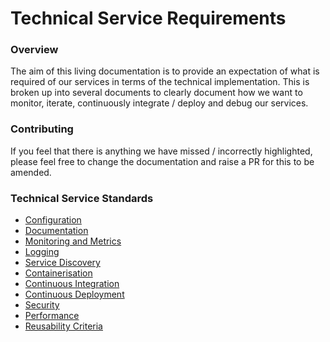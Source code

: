 # Technical Service Requirements

### Overview

The aim of this living documentation is to provide an expectation of what is required of our services in terms
of the technical implementation. This is broken up into several documents to clearly document how we want to monitor,
iterate, continuously integrate / deploy and debug our services.

### Contributing

If you feel that there is anything we have missed / incorrectly highlighted, please feel free to change the documentation
and raise a PR for this to be amended.

### Technical Service Standards

* [Configuration](docs/configuration.md)
* [Documentation](docs/documentation.md)
* [Monitoring and Metrics](docs/monitoring_metrics.md)
* [Logging](docs/logging.md)
* [Service Discovery](docs/service_discovery.md)
* [Containerisation](docs/containerisation.md)
* [Continuous Integration](docs/ci.md)
* [Continuous Deployment](docs/cd.md)
* [Security](docs/security.md)
* [Performance](docs/performance.md)
* [Reusability Criteria](docs/reusability.md)
